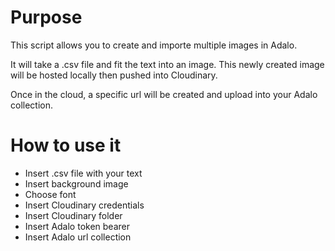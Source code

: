 # Purpose
This script allows you to create and importe multiple images in Adalo.

It will take a .csv file and fit the text into an image. This newly created image will be hosted locally then pushed into Cloudinary.

Once in the cloud, a specific url will be created and upload into your Adalo collection.

# How to use it
- Insert .csv file with your text
- Insert background image
- Choose font
- Insert Cloudinary credentials
- Insert Cloudinary folder
- Insert Adalo token bearer
- Insert Adalo url collection

